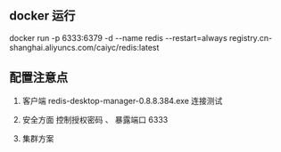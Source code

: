 ## docker 运行

docker run -p 6333:6379 -d --name redis --restart=always registry.cn-shanghai.aliyuncs.com/caiyc/redis:latest


## 配置注意点

1. 客户端 redis-desktop-manager-0.8.8.384.exe 连接测试

2. 安全方面 控制授权密码 、 暴露端口 6333 

3. 集群方案


